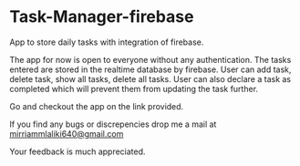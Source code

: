 # Task-Manager-firebase
App to store daily tasks with integration of firebase.

The app for now is open to everyone without any authentication. The tasks entered are stored in the realtime database by firebase. User can add task, delete task, show all tasks, delete all tasks. User can also declare a task as completed which will prevent them from updating the task further.

Go and checkout the app on the link provided.

If you find any bugs or discrepencies drop me a mail at mirriammlaliki640@gmail.com

Your feedback is much appreciated.